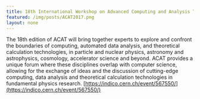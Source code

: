 ```yaml
---
title: 18th International Workshop on Advanced Computing and Analysis Techniques in Physics Research
featured: /img/posts/ACAT2017.png
layout: none
---
```


The 18th edition of ACAT will bring together experts to explore and confront the boundaries of computing, automated data analysis, and theoretical calculation technologies, in particle and nuclear physics, astronomy and astrophysics, cosmology, accelerator science and beyond. ACAT provides a unique forum where these disciplines overlap with computer science, allowing for the exchange of ideas and the discussion of cutting-edge computing, data analysis and theoretical calculation technologies in fundamental physics research. [https://indico.cern.ch/event/567550/](https://indico.cern.ch/event/567550/)
